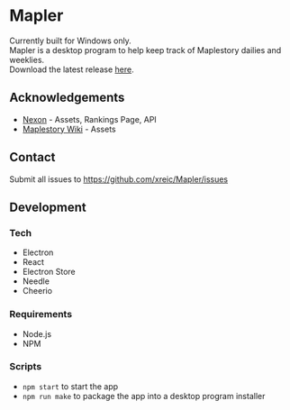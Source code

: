 # Mapler

Currently built for Windows only.\
Mapler is a desktop program to help keep track of Maplestory dailies and weeklies.\
Download the latest release [here](https://github.com/xreic/Mapler/releases).

## Acknowledgements

- [Nexon](https://maplestory.nexon.net/) - Assets, Rankings Page, API
- [Maplestory Wiki](https://maplestory.fandom.com/wiki/MapleStory:Main_Page) - Assets

## Contact

Submit all issues to https://github.com/xreic/Mapler/issues

## Development

### Tech

- Electron
- React
- Electron Store
- Needle
- Cheerio

### Requirements

- Node.js
- NPM

### Scripts

- `npm start` to start the app
- `npm run make` to package the app into a desktop program installer
